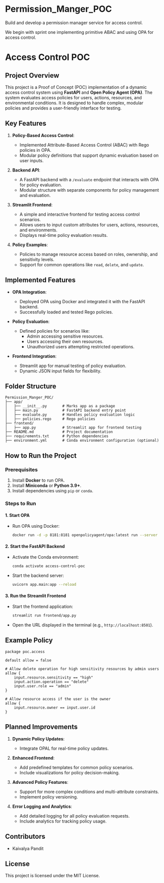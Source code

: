 # Permission_Manger_POC
Build and develop a permission manager service for access control.

We begin with sprint one implementing primitive ABAC and using OPA for access control.

# Access Control POC

## **Project Overview**
This project is a Proof of Concept (POC) implementation of a dynamic access control system using **FastAPI** and **Open Policy Agent (OPA)**. The system evaluates access policies for users, actions, resources, and environmental conditions. It is designed to handle complex, modular policies and provides a user-friendly interface for testing.

## **Key Features**
1. **Policy-Based Access Control**:
   - Implemented Attribute-Based Access Control (ABAC) with Rego policies in OPA.
   - Modular policy definitions that support dynamic evaluation based on user inputs.

2. **Backend API**:
   - A FastAPI backend with a `/evaluate` endpoint that interacts with OPA for policy evaluation.
   - Modular structure with separate components for policy management and evaluation.

3. **Streamlit Frontend**:
   - A simple and interactive frontend for testing access control scenarios.
   - Allows users to input custom attributes for users, actions, resources, and environments.
   - Displays real-time policy evaluation results.

4. **Policy Examples**:
   - Policies to manage resource access based on roles, ownership, and sensitivity levels.
   - Support for common operations like `read`, `delete`, and `update`.

## **Implemented Features**
- **OPA Integration**:
  - Deployed OPA using Docker and integrated it with the FastAPI backend.
  - Successfully loaded and tested Rego policies.

- **Policy Evaluation**:
  - Defined policies for scenarios like:
    - Admin accessing sensitive resources.
    - Users accessing their own resources.
    - Unauthorized users attempting restricted operations.

- **Frontend Integration**:
  - Streamlit app for manual testing of policy evaluation.
  - Dynamic JSON input fields for flexibility.

## **Folder Structure**
```
Permission_Manger_POC/
├── app/
│   ├── __init__.py       # Marks app as a package
│   ├── main.py           # FastAPI backend entry point
│   ├── evaluate.py       # Handles policy evaluation logic
│   ├── policies.rego     # Rego policies
├── frontend/
│   ├── app.py            # Streamlit app for frontend testing
├── README.md             # Project documentation
├── requirements.txt      # Python dependencies
├── environment.yml       # Conda environment configuration (optional)
```

## **How to Run the Project**

### Prerequisites
1. Install **Docker** to run OPA.
2. Install **Miniconda** or **Python 3.9+**.
3. Install dependencies using `pip` or `conda`.

### Steps to Run

#### **1. Start OPA**
- Run OPA using Docker:
  ```bash
  docker run -d -p 8181:8181 openpolicyagent/opa:latest run --server
  ```

#### **2. Start the FastAPI Backend**
- Activate the Conda environment:
  ```bash
  conda activate access-control-poc
  ```
- Start the backend server:
  ```bash
  uvicorn app.main:app --reload
  ```

#### **3. Run the Streamlit Frontend**
- Start the frontend application:
  ```bash
  streamlit run frontend/app.py
  ```
- Open the URL displayed in the terminal (e.g., `http://localhost:8501`).

## **Example Policy**
```rego
package poc.access

default allow = false

# Allow delete operation for high sensitivity resources by admin users
allow {
    input.resource.sensitivity == "high"
    input.action.operation == "delete"
    input.user.role == "admin"
}

# Allow resource access if the user is the owner
allow {
    input.resource.owner == input.user.id
}
```

## **Planned Improvements**
1. **Dynamic Policy Updates**:
   - Integrate OPAL for real-time policy updates.

2. **Enhanced Frontend**:
   - Add predefined templates for common policy scenarios.
   - Include visualizations for policy decision-making.

3. **Advanced Policy Features**:
   - Support for more complex conditions and multi-attribute constraints.
   - Implement policy versioning.

4. **Error Logging and Analytics**:
   - Add detailed logging for all policy evaluation requests.
   - Include analytics for tracking policy usage.

## **Contributors**
- Kaivalya Pandit

## **License**
This project is licensed under the MIT License.




